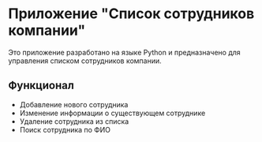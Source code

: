 # Приложение "Список сотрудников компании" 

Это приложение разработано на языке Python и предназначено для управления списком сотрудников компании. 

## Функционал 

- Добавление нового сотрудника 
- Изменение информации о существующем сотруднике 
- Удаление сотрудника из списка 
- Поиск сотрудника по ФИО 